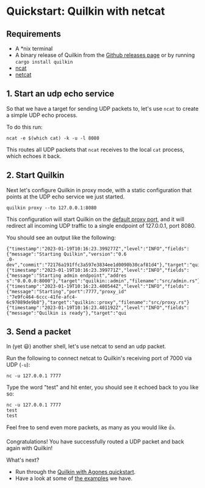 # Quickstart: Quilkin with netcat

## Requirements

* A \*nix terminal
* A binary release of Quilkin from the [Github releases page](https://github.com/EmbarkStudios/quilkin/releases) or by running `cargo install quilkin`
* [ncat](https://www.google.com/search?q=ncat)
* [netcat](http://netcat.sourceforge.net/)

## 1. Start an udp echo service

So that we have a target for sending UDP packets to, let's use `ncat` to create a simple UDP echo process.

To do this run:

```shell
ncat -e $(which cat) -k -u -l 8080
```

This routes all UDP packets that `ncat` receives to the local `cat` process, which echoes it back.

## 2. Start Quilkin

Next let's configure Quilkin in proxy mode, with a static configuration that points at the
UDP echo service we just started.

```shell
quilkin proxy --to 127.0.0.1:8080
```

This configuration will start Quilkin on the [default proxy port](../../services/proxy.md), and it will
redirect all incoming UDP traffic to a single endpoint of 127.0.0.1, port 8080.

You should see an output like the following:

```shell
{"timestamp":"2023-01-19T10:16:23.399277Z","level":"INFO","fields":{"message":"Starting Quilkin","version":"0.6
.0-dev","commit":"72176a191ffc3a597e3834ee1d0090b30caf81d4"},"target":"quilkin::cli","filename":"src/cli.rs"}
{"timestamp":"2023-01-19T10:16:23.399771Z","level":"INFO","fields":{"message":"Starting admin endpoint","addres
s":"0.0.0.0:8000"},"target":"quilkin::admin","filename":"src/admin.rs"}
{"timestamp":"2023-01-19T10:16:23.400544Z","level":"INFO","fields":{"message":"Starting","port":7777,"proxy_id"
:"7e9fc464-6ccc-41fe-afc4-6c97089de9b8"},"target":"quilkin::proxy","filename":"src/proxy.rs"}
{"timestamp":"2023-01-19T10:16:23.401192Z","level":"INFO","fields":{"message":"Quilkin is ready"},"target":"qui
```

## 3. Send a packet

In (yet 😃) another shell, let's use netcat to send an udp packet.

Run the following to connect netcat to Quilkin's receiving port of 7000 via UDP (`-u`):

```shell
nc -u 127.0.0.1 7777
```

Type the word "test" and hit enter, you should see it echoed back to you like so:

```shell
nc -u 127.0.0.1 7777
test
test
```

Feel free to send even more packets, as many as you would like 👍.

Congratulations! You have successfully routed a UDP packet and back again with Quilkin!

What's next?

* Run through the [Quilkin with Agones quickstart](agones-xonotic-sidecar.md).
* Have a look at some of [the examples](https://github.com/EmbarkStudios/quilkin/blob/{{GITHUB_REF_NAME}}/examples) we have.

